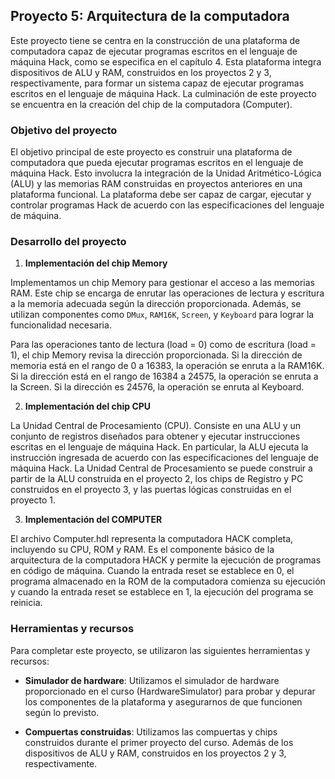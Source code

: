 ## Proyecto 5: Arquitectura de la computadora

Este proyecto tiene se centra en la construcción de una plataforma de computadora capaz de ejecutar programas escritos en el lenguaje de máquina Hack, como se especifica en el capítulo 4. Esta plataforma integra dispositivos de ALU y RAM, construidos en los proyectos 2 y 3, respectivamente, para formar un sistema capaz de ejecutar programas escritos en el lenguaje de máquina Hack. La culminación de este proyecto se encuentra en la creación del chip de la computadora (Computer).

### Objetivo del proyecto

El objetivo principal de este proyecto es construir una plataforma de computadora que pueda ejecutar programas escritos en el lenguaje de máquina Hack. Esto involucra la integración de la Unidad Aritmético-Lógica (ALU) y las memorias RAM construidas en proyectos anteriores en una plataforma funcional. La plataforma debe ser capaz de cargar, ejecutar y controlar programas Hack de acuerdo con las especificaciones del lenguaje de máquina.

### Desarrollo del proyecto

1. **Implementación del chip Memory**

Implementamos un chip Memory para gestionar el acceso a las memorias RAM. Este chip se encarga de enrutar las operaciones de lectura y escritura a la memoria adecuada según la dirección proporcionada. Además, se utilizan componentes como `DMux`, `RAM16K`, `Screen`, y `Keyboard` para lograr la funcionalidad necesaria. 

Para las operaciones tanto de lectura (load = 0) como de escritura (load = 1), el chip Memory revisa la dirección proporcionada. Si la dirección de memoria está en el rango de 0 a 16383, la operación se enruta a la RAM16K. Si la dirección está en el rango de 16384 a 24575, la operación se enruta a la Screen. Si la dirección es 24576, la operación se enruta al Keyboard.

2. **Implementación del chip CPU**

La Unidad Central de Procesamiento (CPU). Consiste en una ALU y un conjunto de registros diseñados para obtener y ejecutar instrucciones escritas en el lenguaje de máquina Hack. En particular, la ALU ejecuta la instrucción ingresada de acuerdo con las especificaciones del lenguaje de máquina Hack. La Unidad Central de Procesamiento se puede construir a partir de la ALU construida en el proyecto 2, los chips de Registro y PC construidos en el proyecto 3, y las puertas lógicas construidas en el proyecto 1.

3. **Implementación del COMPUTER**

El archivo Computer.hdl representa la computadora HACK completa, incluyendo su CPU, ROM y RAM. Es el componente básico de la arquitectura de la computadora HACK y permite la ejecución de programas en código de máquina. Cuando la entrada reset se establece en 0, el programa almacenado en la ROM de la computadora comienza su ejecución y cuando la entrada reset se establece en 1, la ejecución del programa se reinicia.

### Herramientas y recursos

Para completar este proyecto, se utilizaron las siguientes herramientas y recursos:

- **Simulador de hardware**: Utilizamos el simulador de hardware proporcionado en el curso (HardwareSimulator) para probar y depurar los componentes de la plataforma y asegurarnos de que funcionen según lo previsto.

- **Compuertas construidas**: Utilizamos las compuertas y chips construidos durante el primer proyecto del curso. Además de los dispositivos de ALU y RAM, construidos en los proyectos 2 y 3, respectivamente.
